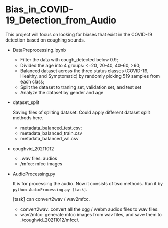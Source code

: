 # Bias_in_COVID-19_Detection_from_Audio
This project will focus on looking for biases that exist in the COVID-19 detection based on coughing sounds.



* DataPreprocessing.ipynb

  * Filter the data with cough_detected below 0.9;
  * Divided the age into 4 groups: <=20, 20-40, 40-60, >60;
  * Balanced dataset across the three status classes (COVID-19, Healthy, and Symptomatic) by randomly picking 519 samples from each class;
  * Split the dataset to traning set, validation set, and test set
  * Analyze the dataset by gender and age

* dataset_split

  Saving files of spliting dataset. Could apply different dataset split methods here.

  * metadata_balanced_test.csv: 
  * metadata_balanced_train.csv
  * metadata_balanced_val.csv

* coughvid_20211012

  * .wav files: audios
  * /mfcc: mfcc images

* AudioProcessing.py

  It is for processing the audio. Now it consists of two methods. Run it by `python AudioProcessing.py [task]`.

  [task] can convert2wav / wav2mfcc.

  * convert2wav: convert all the ogg / webm audios files to wav files.
  * wav2mfcc: generate mfcc images from wav files, and save them to ./coughvid_20211012/mfcc/.
